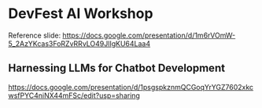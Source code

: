 # DevFest AI Workshop

Reference slide: https://docs.google.com/presentation/d/1m6rVOmW-5_2AzYKcas3FoRZvRRvLO49JlIgKU64Laa4

## Harnessing LLMs for Chatbot Development

<https://docs.google.com/presentation/d/1psgspkznmQCGoqYrYGZ7602xkcwsfPYC4niNX44mFSc/edit?usp=sharing>
